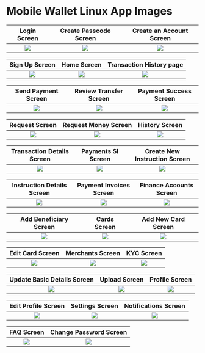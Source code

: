 # Mobile Wallet Linux App Images

|                    Login Screen                     |                    Create Passcode Screen                     |                Create an Account Screen                |
|:---------------------------------------------------:|:-------------------------------------------------------------:|:------------------------------------------------------:|
| <img src="https://github.com/user-attachments/assets/a464aff3-e6a8-4bd3-be2e-47085e2b375c" /> |  <img src="https://github.com/user-attachments/assets/ff4868e8-a04b-4434-af5b-b851f9cb38ff"/>  |  <img src="https://github.com/user-attachments/assets/8975fbb0-850a-4356-a94d-b31b3f14e0d6"/>  |

|                     Sign Up Screen                      |                       Home Screen                       |                    Transaction History page                     |
|:-------------------------------------------------------:|:-------------------------------------------------------:|:---------------------------------------------------------------:|
|  <img src="https://github.com/user-attachments/assets/edeab2dc-c90e-4bf8-8673-6de9db0990fa" />  | <img src="https://github.com/user-attachments/assets/8db5c211-6e4a-477a-8576-6e9e9ea29da0"/> | <img src="https://github.com/user-attachments/assets/b7f716c7-c269-46c1-992a-f90b539e777e"/> |

|                    Send Payment Screen                    |                    Review Transfer Screen                     |                    Payment Success Screen                     |
|:---------------------------------------------------------:|:-------------------------------------------------------------:|:-------------------------------------------------------------:|
| <img src="https://github.com/user-attachments/assets/004d4c40-0ddb-440e-ab62-beaffed7c57a" /> |  <img src="https://github.com/user-attachments/assets/ad851b7d-d16d-4b48-82dd-26cd1eeb0ce0"/>  |  <img src="https://github.com/user-attachments/assets/72b373df-b247-4554-94ab-373fc46e7599"/>  |

|                      Request Screen                      |                     Request Money Screen                     |                     History Screen                      |
|:--------------------------------------------------------:|:------------------------------------------------------------:|:-------------------------------------------------------:|
|  <img src="https://github.com/user-attachments/assets/bd610ad4-ed33-42c9-934c-a4ee8b8d0021" />  |  <img src="https://github.com/user-attachments/assets/825573cf-8a98-4fc0-88f6-5bee293d1170"/>  |  <img src="https://github.com/user-attachments/assets/ae3ef0ef-f81b-40b8-b218-3fc4b1e76acf"/>  |

|                     Transaction Details Screen                      |                   Payments SI Screen                    |                   Create New Instruction Screen                    |
|:-------------------------------------------------------------------:|:-------------------------------------------------------:|:------------------------------------------------------------------:|
|  <img src="https://github.com/user-attachments/assets/e634dc84-5a14-4c92-8783-7de63e427f43" />  | <img src="https://github.com/user-attachments/assets/882d5108-fcf5-4945-b03a-dee3722a3c62"/> | <img src="https://github.com/user-attachments/assets/967ca3f6-c9c7-41d2-8001-083269dcdcc6"/> |

|                     Instruction Details Screen                      |                    Payment Invoices Screen                    |                     Finance Accounts Screen                     |
|:-------------------------------------------------------------------:|:-------------------------------------------------------------:|:---------------------------------------------------------------:|
|  <img src="https://github.com/user-attachments/assets/a9378c82-19cd-4dc3-91e8-930ff85372d7" />  | <img src="https://github.com/user-attachments/assets/bc832513-91ba-4d28-ac8c-b49bc7d2532d"/> |  <img src="https://github.com/user-attachments/assets/6dc36078-2970-448c-910f-3c8a231d34e8"/>  |

|                     Add Beneficiary Screen                      |                     Cards Screen                     |                    Add New Card Screen                     |
|:---------------------------------------------------------------:|:----------------------------------------------------:|:----------------------------------------------------------:|
|  <img src="https://github.com/user-attachments/assets/ed544bc1-abac-4934-84a0-e66cc93954f0" />  |  <img src="https://github.com/user-attachments/assets/6ec1ff4f-345e-406a-9667-0a227cc94469"/>  |  <img src="https://github.com/user-attachments/assets/8fa3ac98-0a83-41c4-9d82-67100cfa1574"/>  |

|                     Edit Card Screen                      |                     Merchants Screen                      |                     KYC Screen                      |
|:---------------------------------------------------------:|:---------------------------------------------------------:|:---------------------------------------------------:|
|  <img src="https://github.com/user-attachments/assets/91011451-00df-4404-b9d8-ba6faad4a7af" />  |  <img src="https://github.com/user-attachments/assets/48759341-25cb-4322-8948-a7f84206b370"/>  |  <img src="https://github.com/user-attachments/assets/46a98a65-b619-40a3-986a-786149fffa7a"/>  |

|                     Update Basic Details Screen                     |                        Upload Screen                         |                    Profile Screen                     |
|:-------------------------------------------------------------------:|:------------------------------------------------------------:|:-----------------------------------------------------:|
|  <img src="https://github.com/user-attachments/assets/a894c81b-2942-432c-a3a1-74ea1dcf64e6" />  | <img src="https://github.com/user-attachments/assets/c6f54b61-9edb-422b-84b4-7444c587bc32"/> | <img src="https://github.com/user-attachments/assets/6dddde82-2ebc-47f8-8a70-c1ee58cc6d31"/> |

|                    Edit Profile Screen                     |                     Settings Screen                      |                    Notifications Screen                     |
|:----------------------------------------------------------:|:--------------------------------------------------------:|:-----------------------------------------------------------:|
| <img src="https://github.com/user-attachments/assets/a763eaeb-bfbf-4109-b4ff-a096961bbf95" /> |  <img src="https://github.com/user-attachments/assets/ce4fa873-c0ee-46c8-8517-82bbf30f65c4"/>  | <img src="https://github.com/user-attachments/assets/f1d1230e-f3d6-4b89-8e27-bcf70433c0ce"/> |

|                      FAQ Screen                      |                     Change Password Screen                     | 
|:----------------------------------------------------:|:--------------------------------------------------------------:|
|  <img src="https://github.com/user-attachments/assets/bf1bbb74-e714-474c-9f47-b6c19dfe48cf" />  |  <img src="https://github.com/user-attachments/assets/40ce8173-2e93-4bfb-b6f0-e3506508c160"/>  | 
